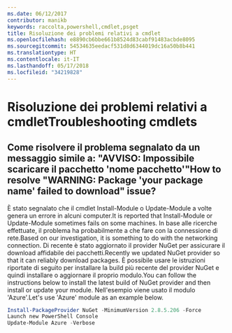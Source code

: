 ```yaml
---
ms.date: 06/12/2017
contributor: manikb
keywords: raccolta,powershell,cmdlet,psget
title: Risoluzione dei problemi relativi a cmdlet
ms.openlocfilehash: e8890cb6bbe661b8524d83cabf91483acbde8095
ms.sourcegitcommit: 54534635eedacf531d8d6344019dc16a50b8b441
ms.translationtype: HT
ms.contentlocale: it-IT
ms.lasthandoff: 05/17/2018
ms.locfileid: "34219828"
---
```

# <a name="troubleshooting-cmdlets"></a><span data-ttu-id="2e0c7-103">Risoluzione dei problemi relativi a cmdlet</span><span class="sxs-lookup"><span data-stu-id="2e0c7-103">Troubleshooting cmdlets</span></span>

## <a name="how-to-resolve-warning-package-your-package-name-failed-to-download-issue"></a><span data-ttu-id="2e0c7-104">Come risolvere il problema segnalato da un messaggio simile a: "AVVISO: Impossibile scaricare il pacchetto 'nome pacchetto'"</span><span class="sxs-lookup"><span data-stu-id="2e0c7-104">How to resolve "WARNING: Package 'your package name' failed to download" issue?</span></span>

<span data-ttu-id="2e0c7-105">È stato segnalato che il cmdlet Install-Module o Update-Module a volte genera un errore in alcuni computer.</span><span class="sxs-lookup"><span data-stu-id="2e0c7-105">It is reported that Install-Module or Update-Module sometimes fails on some machines.</span></span>
<span data-ttu-id="2e0c7-106">In base alle ricerche effettuate, il problema ha probabilmente a che fare con la connessione di rete.</span><span class="sxs-lookup"><span data-stu-id="2e0c7-106">Based on our investigation, it is something to do with the networking connection.</span></span>
<span data-ttu-id="2e0c7-107">Di recente è stato aggiornato il provider NuGet per assicurare il download affidabile dei pacchetti.</span><span class="sxs-lookup"><span data-stu-id="2e0c7-107">Recently we updated NuGet provider so that it can reliably download packages.</span></span>
<span data-ttu-id="2e0c7-108">È possibile usare le istruzioni riportate di seguito per installare la build più recente del provider NuGet e quindi installare o aggiornare il proprio modulo.</span><span class="sxs-lookup"><span data-stu-id="2e0c7-108">You can follow the instructions below to install the latest build of NuGet provider and then install or update your module.</span></span>
<span data-ttu-id="2e0c7-109">Nell'esempio viene usato il modulo 'Azure'.</span><span class="sxs-lookup"><span data-stu-id="2e0c7-109">Let's use 'Azure' module as an example below.</span></span>

```powershell
Install-PackageProvider NuGet -MinimumVersion 2.8.5.206 -Force
Launch new PowerShell Console
Update-Module Azure -Verbose
```